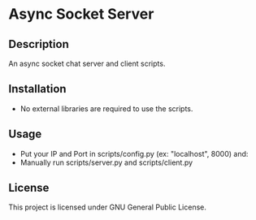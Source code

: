 # Async Socket Server

## Description
An async socket chat server and client scripts.

## Installation
- No external libraries are required to use the scripts.

## Usage
- Put your IP and Port in scripts/config.py (ex: "localhost", 8000) and: 
- Manually run scripts/server.py and scripts/client.py

## License
This project is licensed under GNU General Public License.
